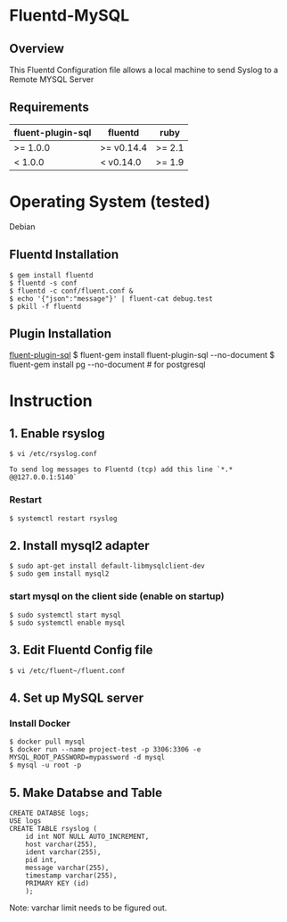 # Fluentd-MySQL

## Overview

This Fluentd Configuration file allows a local machine to send Syslog to a Remote MYSQL Server

## Requirements

| fluent-plugin-sql | fluentd    | ruby   |
|-------------------|------------|--------|
| >= 1.0.0          | >= v0.14.4 | >= 2.1 |
| <  1.0.0          | <  v0.14.0 | >= 1.9 |

# Operating System (tested)
Debian

## Fluentd Installation
    $ gem install fluentd
    $ fluentd -s conf
    $ fluentd -c conf/fluent.conf &
    $ echo '{"json":"message"}' | fluent-cat debug.test
    $ pkill -f fluentd

## Plugin Installation
[fluent-plugin-sql](https://github.com/fluent/fluent-plugin-sql#readme)
    $ fluent-gem install fluent-plugin-sql --no-document
    $ fluent-gem install pg --no-document # for postgresql

# Instruction
## 1. Enable rsyslog
    $ vi /etc/rsyslog.conf
    
    To send log messages to Fluentd (tcp) add this line `*.* @@127.0.0.1:5140` 
### Restart    
    $ systemctl restart rsyslog

## 2. Install mysql2 adapter

    $ sudo apt-get install default-libmysqlclient-dev
    $ sudo gem install mysql2  

### start mysql on the client side (enable on startup)
    $ sudo systemctl start mysql
    $ sudo systemctl enable mysql

## 3. Edit Fluentd Config file

    $ vi /etc/fluent~/fluent.conf

## 4. Set up MySQL server

### Install Docker
 
    $ docker pull mysql
    $ docker run --name project-test -p 3306:3306 -e MYSQL_ROOT_PASSWORD=mypassword -d mysql
    $ mysql -u root -p

## 5. Make Databse and Table

	CREATE DATABSE logs;
	USE logs
	CREATE TABLE rsyslog (
		id int NOT NULL AUTO_INCREMENT,
		host varchar(255),
		ident varchar(255),
		pid int,
		message varchar(255),
		timestamp varchar(255),
		PRIMARY KEY (id)
		);
Note: varchar limit needs to be figured out.
